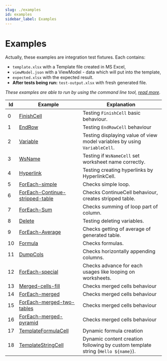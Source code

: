 ```yaml
---
slug: ./examples
id: examples
sidebar_label: Examples
---
```


# Examples

Actually, these examples are integration test fixtures. Each contains:

* `template.xlsx` with a Template file created in MS Excel,
* `viewModel.json` with a ViewModel - data which will put into the template,
* `expected.xlsx` with the expected result.
* **After tests being run:** `test-output.xlsx` with fresh generated file.

_These examples are able to run by using the command line tool, [read more](./990-xlsx-renderer-cli-readme.md)._

| Id | Example | Explanation |
|----|---------|-------------|
| 0 | [FinishCell](https://github.com/Siemienik/XToolset/blob/master/packages/xlsx-renderer/tests/integration/data/Renderer000-FinishCell) | Testing `FinishCell` basic behaviour. |
| 1 | [EndRow](https://github.com/Siemienik/XToolset/blob/master/packages/xlsx-renderer/tests/integration/data/Renderer001-EndRow) | Testing `EndRowCell` behaviour |
| 2 | [Variable](https://github.com/Siemienik/XToolset/blob/master/packages/xlsx-renderer/tests/integration/data/Renderer002-Variable) | Testing displaying value of view model variables by using `VariableCell`. |
| 3 | [WsName](https://github.com/Siemienik/XToolset/blob/master/packages/xlsx-renderer/tests/integration/data/Renderer003-WsName) | Testing if `WsNameCell` set worksheet name correctly. |
| 4 | [Hyperlink](https://github.com/Siemienik/XToolset/blob/master/packages/xlsx-renderer/tests/integration/data/Renderer004-Hyperlink) | Testing creating hyperlinks by HyperlinkCell. |
| 5 | [ForEach-simple](https://github.com/Siemienik/XToolset/blob/master/packages/xlsx-renderer/tests/integration/data/Renderer005-ForEach-simple) | Checks simple loop. |
| 6 | [ForEach-Continue-stripped-table](https://github.com/Siemienik/XToolset/blob/master/packages/xlsx-renderer/tests/integration/data/Renderer006-ForEach-Continue-stripped-table) | Checks ContinueCell behaviour, creates stripped table. |
| 7 | [ForEach-Sum](https://github.com/Siemienik/XToolset/blob/master/packages/xlsx-renderer/tests/integration/data/Renderer007-ForEach-Sum) | Checks summing of loop part of column. |
| 8 | [Delete](https://github.com/Siemienik/XToolset/blob/master/packages/xlsx-renderer/tests/integration/data/Renderer008-Delete) | Testing deleting variables. |
| 9 | [ForEach-Average](https://github.com/Siemienik/XToolset/blob/master/packages/xlsx-renderer/tests/integration/data/Renderer009-ForEach-Average) | Checks getting of average of generated table. |
| 10 | [Formula](https://github.com/Siemienik/XToolset/blob/master/packages/xlsx-renderer/tests/integration/data/Renderer010-Formula) | Checks formulas. |
| 11 | [DumpCols](https://github.com/Siemienik/XToolset/blob/master/packages/xlsx-renderer/tests/integration/data/Renderer011-DumpCols) | Checks horizontally appending columns.|
| 12 | [ForEach-special](https://github.com/Siemienik/XToolset/blob/master/packages/xlsx-renderer/tests/integration/data/Renderer012-ForEach-special) | Checks advance for each usages like looping on worksheets. |
| 13 | [Merged-cells-fill](https://github.com/Siemienik/XToolset/blob/master/packages/xlsx-renderer/tests/integration/data/Renderer013-Merged-cells-fill) | Checks merged cells behaviour |
| 14 | [ForEach-merged](https://github.com/Siemienik/XToolset/blob/master/packages/xlsx-renderer/tests/integration/data/Renderer014-ForEach-merged) | Checks merged cells behaviour |
| 15 | [ForEach-merged-two-tables](https://github.com/Siemienik/XToolset/blob/master/packages/xlsx-renderer/tests/integration/data/Renderer015-ForEach-merged-two-tables) | Checks merged cells behaviour |
| 16 | [ForEach-merged-pyramid](https://github.com/Siemienik/XToolset/blob/master/packages/xlsx-renderer/tests/integration/data/Renderer016-ForEach-merged-pyramid) | Checks merged cells behaviour |
| 17 | [TemplateFormulaCell](https://github.com/Siemienik/XToolset/blob/master/packages/xlsx-renderer/tests/integration/data/Renderer017-TemplateFormulaCell) | Dynamic formula creation |
| 18 | [TemplateStringCell](https://github.com/Siemienik/XToolset/blob/master/packages/xlsx-renderer/tests/integration/data/Renderer018-TemplateStringCell) | Dynamic content creation following by custom template string (`Hello ${name}`). |
